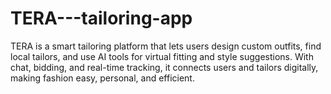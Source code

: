 # TERA---tailoring-app
TERA is a smart tailoring platform that lets users design custom outfits, find local tailors, and use AI tools for virtual fitting and style suggestions. With chat, bidding, and real-time tracking, it connects users and tailors digitally, making fashion easy, personal, and efficient.
